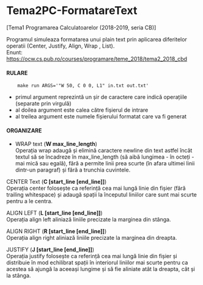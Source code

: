 # Tema2PC-FormatareText
[Tema1 Programarea Calculatoarelor (2018-2019, seria CB)] 

Programul simuleaza formatarea unui plain text prin aplicarea diferitelor operatii (Center, Justify, Align, Wrap , List). <br>
Enunt: https://ocw.cs.pub.ro/courses/programare/teme_2018/tema2_2018_cbd


#### RULARE
        make run ARGS='"W 50, C 0 0, L1" in.txt out.txt'
  - primul argument reprezintă un șir de caractere care indică operațiile (separate prin virgulă)
  - al doilea argument este calea către fișierul de intrare
  - al treilea argument este numele fișierului formatat care va fi generat


#### ORGANIZARE
- WRAP text    (**W max_line_length**) <br>
    Operația wrap adaugă și elimină caractere newline din text astfel încât textul să se încadreze în max_line_length (să aibă lungimea - în octeți - mai mică sau egală), fără a permite linii prea scurte (în afara ultimei linii dintr-un paragraf) și fără a trunchia cuvintele.

CENTER Text   (**C [start_line [end_line]]**) <br>
    Operația center folosește ca referință cea mai lungă linie din fișier (fără trailing whitespace) și adaugă spații la începutul liniilor care sunt mai scurte pentru a le centra.
  
ALIGN LEFT    (**L [start_line [end_line]]**) <br>
    Operația align left aliniază liniile precizate la marginea din stânga.

ALIGN RIGHT   (**R [start_line [end_line]]**) <br>
    Operația align right aliniază liniile precizate la marginea din dreapta.

JUSTIFY       (**J [start_line [end_line]]**)  <br>
    Operația justify folosește ca referință cea mai lungă linie din fișier și distribuie în mod echilibrat spații în interiorul liniilor mai scurte pentru ca acestea să ajungă la aceeași lungime și să fie aliniate atât la dreapta, cât și la stânga.
